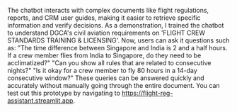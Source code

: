 The chatbot interacts with complex documents like flight regulations, reports, and CRM user guides, making it easier to retrieve specific information and verify decisions. As a demonstration, I trained the chatbot to understand DGCA's civil aviation requirements on 'FLIGHT CREW STANDARDS TRAINING & LICENSING'. Now, users can ask it questions such as:
"The time difference between Singapore and India is 2 and a half hours. If a crew member flies from India to Singapore, do they need to be acclimatized?"
"Can you show all rules that are related to consecutive nights?"
"Is it okay for a crew member to fly 80 hours in a 14-day consecutive window?"
These queries can be answered quickly and accurately without manually going through the entire document. You can test out this prototype by navigating to https://flight-reg-assistant.streamlit.app.
